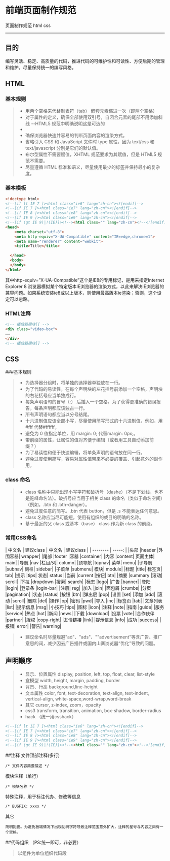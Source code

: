 # 前端页面制作规范


页面制作规范 html css

---

## 目的
编写灵活、稳定、高质量的代码，推进代码的可维护性和可读性、方便后期的管理和维护。尽量保持统一的编写风格。
## HTML
### 基本规则
> * 用两个空格来代替制表符（tab） 嵌套元素缩进一次（即两个空格）
> * 对于属性的定义，确保全部使用双引号，自闭合元素的尾部不用添加斜线 --HTML5 规范中明确说明这是可选的
> * <meta name="renderer" content="webkit">
> * <meta charset="UTF-8"> 确保浏览器快速并容易的判断页面内容的渲染方式。
> * 省略引入 CSS 和 JavaScript 文件时 type 属性，因为 text/css 和 text/javascript 分别是它们的默认值。
> * 布尔型属性不需要赋值，XHTML 规范要求为其赋值，但是 HTML5 规范不需要。
> * 尽量遵循 HTML 标准和语义，尽量使用最少的标签并保持最小的复杂度。

### 基本模板
```html
<!doctype html>
<!--[if lt IE 7 ]><html class="ie6" lang="zh-cn"><![endif]-->
<!--[if IE 7 ]><html class="ie7" lang="zh-cn"><![endif]-->
<!--[if IE 8 ]><html class="ie8" lang="zh-cn"><![endif]-->
<!--[if IE 9 ]><html class="ie9" lang="zh-cn"><![endif]-->
<!--[if (gt IE 9)|!(IE)]><!--><html class="" lang="zh-cn"><!--<![endif]-->
<head>
    <meta charset="utf-8">
    <meta http-equiv="X-UA-Compatible" content="IE=edge,chrome=1">
    <meta name="renderer" content="webkit">
    <title>Title</title>
 
  </head>
  <body>
  </body>
</html>
```

<meta http-equiv="X-UA-Compatible" content="IE=edge,chrome=1">
其中http-equiv=”X-UA-Compatible”这个是IE8的专用标记，是用来指定Internet Explorer 8 浏览器模拟某个特定版本IE浏览器的渲染方式，以此来解决IE浏览器的兼容问题。如果系统安装ie8或以上版本，则使用最高版本ie渲染；否则，这个设定可以忽略。

### HTML注释

```html
<!-- 播放器模块[[ -->
<div class="video-box">
……
</div>
<!-- 播放器模块]] -->
```

## CSS
###基本规则
> * 为选择器分组时，将单独的选择器单独放在一行。
> * 为了代码的易读性，在每个声明块的左花括号前添加一个空格，声明块的右花括号应当单独成行。
> * 每条声明语句的冒号（:） 后插入一个空格。为了获得更准确的错误报告，每条声明都应该独占一行。
> * 所有声明语句都应当以分号结尾。
> * 十六进制值应该全部小写，尽量使用简写形式的十六进制值，例如，用 #fff 代替#ffffff。
> * 避免为 0 值指定单位，用 margin: 0; 代替margin: 0px;。
> * 带前缀的属性，让属性的值对齐便于编辑（或者用工具自动添加前缀？）
> * 为了易读性和便于快速编辑，将单条声明的语句放在同一行。
> * 避免过度使用简写，容易对属性值带来不必要的覆盖、引起意外的副作用。

### class 命名
> * class 名称中只能出现小写字符和破折号（dashe）（不是下划线，也不是驼峰命名法）。破折号应当用于相关 class 的命名（类似于命名空间）（例如，.btn 和 .btn-danger）。
> * 避免过度任意的简写。.btn 代表 button，但是 .s 不能表达任何意思。
> * class 名称应当尽可能短，使用有组织的或目的明确的名称。
> * 基于最近的父 class 或基本（base） class 作为新 class 的前缀。

### 常用CSS命名

| 中文名        | 建议class   | 中文名        | 建议class   | 
| --------   | -----:  | 
|头部	|header	|外围容器|	wrapper|
|尾部	|footer	|容器	|container|
|内容	|content|	页面主体|	main|
|导航	|nav	|栏目/列|	column|
|顶导航	|topnav|	菜单|	menu|
|子导航	|subnav|	侧栏|	sidebar|
|子菜单	|submenu|	模块|	module|
|标题	|title|	标签页|	tab|
|提示	|tips|	状态|	status|
|当前	|current	|按钮|	btn|
|摘要	|summary	|滚动|	scroll|
|下拉	|dropdown	|搜索|	search|
|标志	|logo|
|广告	|banner|
|登陆	|login|
|登录条	|login-bar|
|注册|	reg|
|加入	|join|
|面包屑	|crumbs|
|分页	|pagination|
|状态	|status|
|按钮	|btn|
|弹出层	|pop|
|设置	|set|
|添加	|add|
|滚动	|scroll|
|删除	|del|
|操作	|op|
|密码	|pwd|
|导入	|inc|
|标签页	|tab|
|文章列表	|list|
|提示信息	|msg|
|小技巧	|tips|
|图标	|icon|
|注释	|note|
|指南	|guide|
|服务	|service|
|热点	|hot|
|新闻	|news|
|下载	|download|
|投票	|vote|
|合作伙伴	|partner|
|版权	|copy-right|
|友情链接	|link|
|提示信息	|info|
|成功	|success|
|报错|	error|
|警告|	warning|

> * 建议命名时尽量规避"ad"、"ads"、""advertisement"等含广告、推广意思的词，减少因去广告插件或国内山寨浏览器“优化”导致的问题。

## 声明顺序
> * 显示、位置属性
display, position, left, top, float, clear, list-style
> * 盒模型
width, height, margin, padding, border
> * 背景、行高
background,line-height
> * 文本属性
color, font, text-decoration, text-align, text-indent, vertical-align, white-space,word-wrap,word-break
> * 其它
cursor, z-index, zoom，opacity
> * css3
transform, transition, animation, box-shadow, border-radius
> * hack （统一用csshack）

```html
<!--[if lt IE 7 ]><html class="ie6" lang="zh-cn"><![endif]-->
<!--[if IE 7 ]><html class="ie7" lang="zh-cn"><![endif]-->
<!--[if IE 8 ]><html class="ie8" lang="zh-cn"><![endif]-->
<!--[if IE 9 ]><html class="ie9" lang="zh-cn"><![endif]-->
<!--[if (gt IE 9)|!(IE)]><!--><html class="" lang="zh-cn"><!--<![endif]-->
```

##注释
文件顶部注释(多行)
```
/* 文件内容简要描述 */
```

模块注释（单行）
```
/* 模块名称 */
```

特殊注释，用于标注代办、修改等信息
```
/* BUGFIX: xxxx */
```
其它
```
简明扼要。为避免极端情况下出现乱码字符导致注释范围意外扩大，注释的星号与内容之间有一个空格。
```

##代码组织 （PS:统一即可，非必要）
> 以组件为单位组织代码段






